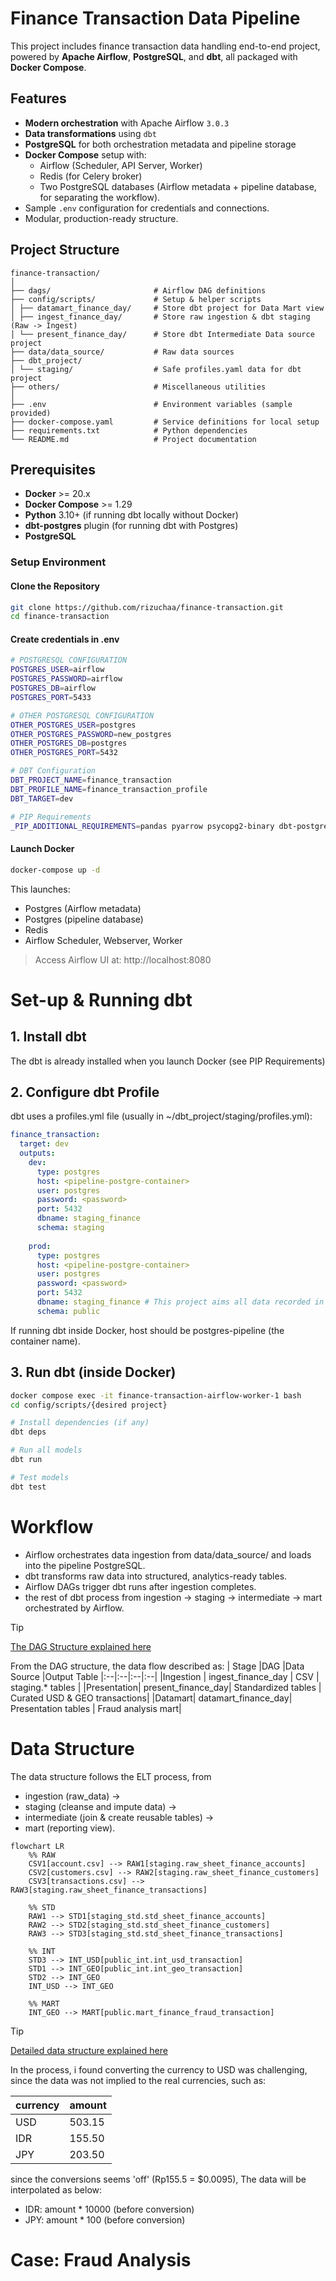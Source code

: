 # Finance Transaction Data Pipeline

This project includes finance transaction data handling end-to-end project, powered by **Apache Airflow**, **PostgreSQL**, and **dbt**, all packaged with **Docker Compose**.

## Features
- **Modern orchestration** with Apache Airflow `3.0.3`
- **Data transformations** using `dbt`
- **PostgreSQL** for both orchestration metadata and pipeline storage
- **Docker Compose** setup with:
  - Airflow (Scheduler, API Server, Worker)
  - Redis (for Celery broker)
  - Two PostgreSQL databases (Airflow metadata + pipeline database, for separating the workflow).
- Sample `.env` configuration for credentials and connections.
- Modular, production-ready structure.

## Project Structure

```
finance-transaction/
│
├── dags/                       # Airflow DAG definitions
├── config/scripts/             # Setup & helper scripts
│ ├── datamart_finance_day/     # Store dbt project for Data Mart view
│ ├── ingest_finance_day/       # Store raw ingestion & dbt staging (Raw -> Ingest)
│ └── present_finance_day/      # Store dbt Intermediate Data source project
├── data/data_source/           # Raw data sources
├── dbt_project/                
│ └── staging/                  # Safe profiles.yaml data for dbt project
├── others/                     # Miscellaneous utilities
│
├── .env                        # Environment variables (sample provided)
├── docker-compose.yaml         # Service definitions for local setup
├── requirements.txt            # Python dependencies
└── README.md                   # Project documentation
```

## Prerequisites
- **Docker** >= 20.x
- **Docker Compose** >= 1.29
- **Python** 3.10+ (if running dbt locally without Docker)
- **dbt-postgres** plugin (for running dbt with Postgres)
- **PostgreSQL**

### Setup Environment

#### Clone the Repository
```bash
git clone https://github.com/rizuchaa/finance-transaction.git
cd finance-transaction
```

#### Create credentials in .env
```bash
# POSTGRESQL CONFIGURATION
POSTGRES_USER=airflow
POSTGRES_PASSWORD=airflow
POSTGRES_DB=airflow
POSTGRES_PORT=5433

# OTHER POSTGRESQL CONFIGURATION
OTHER_POSTGRES_USER=postgres
OTHER_POSTGRES_PASSWORD=new_postgres
OTHER_POSTGRES_DB=postgres
OTHER_POSTGRES_PORT=5432

# DBT Configuration
DBT_PROJECT_NAME=finance_transaction
DBT_PROFILE_NAME=finance_transaction_profile
DBT_TARGET=dev

# PIP Requirements
_PIP_ADDITIONAL_REQUIREMENTS=pandas pyarrow psycopg2-binary dbt-postgres python-dotenv
```

#### Launch Docker
```bash
docker-compose up -d
```

This launches:
- Postgres (Airflow metadata)
- Postgres (pipeline database)
- Redis
- Airflow Scheduler, Webserver, Worker

> Access Airflow UI at: http://localhost:8080

# Set-up & Running dbt

## 1. Install dbt
The dbt is already installed when you launch Docker (see PIP Requirements)

## 2. Configure dbt Profile
dbt uses a profiles.yml file (usually in ~/dbt_project/staging/profiles.yml):
```yaml
finance_transaction:
  target: dev
  outputs:
    dev:
      type: postgres
      host: <pipeline-postgre-container>
      user: postgres
      password: <password>
      port: 5432
      dbname: staging_finance
      schema: staging
    
    prod:
      type: postgres
      host: <pipeline-postgre-container>
      user: postgres
      password: <password>
      port: 5432
      dbname: staging_finance # This project aims all data recorded in the same db.
      schema: public
```
If running dbt inside Docker, host should be postgres-pipeline (the container name).

## 3. Run dbt (inside Docker)
```bash
docker compose exec -it finance-transaction-airflow-worker-1 bash
cd config/scripts/{desired project}

# Install dependencies (if any)
dbt deps

# Run all models
dbt run

# Test models
dbt test
```

# Workflow
- Airflow orchestrates data ingestion from data/data_source/ and loads into the pipeline PostgreSQL.
- dbt transforms raw data into structured, analytics-ready tables.
- Airflow DAGs trigger dbt runs after ingestion completes.
- the rest of dbt process from ingestion -> staging -> intermediate -> mart orchestrated by Airflow.

> [!TIP] 
[The DAG Structure explained here](!https://github.com/rizuchaa/finance-transaction/tree/main/dags#readme)

From the DAG structure, the data flow described as:
| Stage	|DAG	|Data Source	|Output Table
|:--|:--|:--|:--|
|Ingestion |	ingest_finance_day	| CSV	| staging.* tables |
|Presentation|	present_finance_day|	Standardized tables	| Curated USD & GEO transactions|
|Datamart|	datamart_finance_day|	Presentation tables	| Fraud analysis mart|

# Data Structure
The data structure follows the ELT process, from
- ingestion (raw_data) -> 
- staging (cleanse and impute data) -> 
- intermediate (join & create reusable tables) -> 
- mart (reporting view).

```mermaid
flowchart LR
    %% RAW
    CSV1[account.csv] --> RAW1[staging.raw_sheet_finance_accounts]
    CSV2[customers.csv] --> RAW2[staging.raw_sheet_finance_customers]
    CSV3[transactions.csv] --> RAW3[staging.raw_sheet_finance_transactions]

    %% STD
    RAW1 --> STD1[staging_std.std_sheet_finance_accounts]
    RAW2 --> STD2[staging_std.std_sheet_finance_customers]
    RAW3 --> STD3[staging_std.std_sheet_finance_transactions]

    %% INT
    STD3 --> INT_USD[public_int.int_usd_transaction]
    STD1 --> INT_GEO[public_int.int_geo_transaction]
    STD2 --> INT_GEO
    INT_USD --> INT_GEO

    %% MART
    INT_GEO --> MART[public.mart_finance_fraud_transaction]
```

> [!TIP] 
[Detailed data structure explained here](!https://github.com/rizuchaa/finance-transaction/tree/main/dags#readme)

In the process, i found converting the currency to USD was challenging, since the data was not implied to the real currencies, such as:

| currency	|amount	|
|:--|:--|
|USD |	503.15	| 
|IDR|	155.50|
|JPY|	203.50|

since the conversions seems 'off' (Rp155.5 = $0.0095), The data will be interpolated as below:

- IDR: amount * 10000 (before conversion)
- JPY: amount * 100 (before conversion)

# Case: Fraud Analysis




